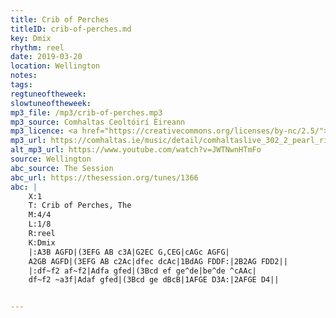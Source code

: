 ```yaml
---
title: Crib of Perches
titleID: crib-of-perches.md
key: Dmix
rhythm: reel
date: 2019-03-20
location: Wellington
notes:
tags:
regtuneoftheweek:
slowtuneoftheweek:
mp3_file: /mp3/crib-of-perches.mp3
mp3_source: Comhaltas Ceoltóirí Éireann
mp3_licence: <a href="https://creativecommons.org/licenses/by-nc/2.5/">CC-BY-NC-2.5</a>
mp3_url: https://comhaltas.ie/music/detail/comhaltaslive_302_2_pearl_river_fiddle_trio
alt_mp3_url: https://www.youtube.com/watch?v=JWTNwnHTmFo
source: Wellington
abc_source: The Session
abc_url: https://thesession.org/tunes/1366
abc: |
    X:1
    T: Crib of Perches, The
    M:4/4
    L:1/8
    R:reel
    K:Dmix
    |:A3B AGFD|(3EFG AB c3A|G2EC G,CEG|cAGc AGFG|
    A2GB AGFD|(3EFG AB c2Ac|dfec dcAc|1BdAG FDDF:|2B2AG FDD2||
    |:df~f2 af~f2|Adfa gfed|(3Bcd ef ge^de|be^de ^cAAc|
    df~f2 ~a3f|Adaf gfed|(3Bcd ge dBcB|1AFGE D3A:|2AFGE D4||


---
```

